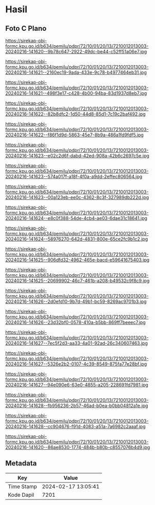 # Hasil

## Foto C Plano

https://sirekap-obj-formc.kpu.go.id/b634/pemilu/pdpr/72/10/01/20/13/7210012013003-20240216-141620--9b78c647-2922-49dc-be44-c52ff51a06e7.jpg

https://sirekap-obj-formc.kpu.go.id/b634/pemilu/pdpr/72/10/01/20/13/7210012013003-20240216-141621--2160ec19-9ada-433e-9c78-b4977464eb31.jpg

https://sirekap-obj-formc.kpu.go.id/b634/pemilu/pdpr/72/10/01/20/13/7210012013003-20240216-141621--498f3e17-c428-4b00-94ba-83d1937d8eb7.jpg

https://sirekap-obj-formc.kpu.go.id/b634/pemilu/pdpr/72/10/01/20/13/7210012013003-20240216-141622--82b8dfc2-1d50-44d8-85d1-7c19c2baf492.jpg

https://sirekap-obj-formc.kpu.go.id/b634/pemilu/pdpr/72/10/01/20/13/7210012013003-20240216-141622--f86f1d9d-5863-45e7-8b9a-486a1fd9fdf5.jpg

https://sirekap-obj-formc.kpu.go.id/b634/pemilu/pdpr/72/10/01/20/13/7210012013003-20240216-141623--e02c2d6f-dabd-42ed-908a-42b6c2697c5e.jpg

https://sirekap-obj-formc.kpu.go.id/b634/pemilu/pdpr/72/10/01/20/13/7210012013003-20240216-141623--574a017f-a18f-4f0a-a9dd-2effec806564.jpg

https://sirekap-obj-formc.kpu.go.id/b634/pemilu/pdpr/72/10/01/20/13/7210012013003-20240216-141623--00a123eb-ee0c-4362-8c3f-327989db222d.jpg

https://sirekap-obj-formc.kpu.go.id/b634/pemilu/pdpr/72/10/01/20/13/7210012013003-20240216-141624--e8c0f388-54de-4cb4-ae03-6dae31c18641.jpg

https://sirekap-obj-formc.kpu.go.id/b634/pemilu/pdpr/72/10/01/20/13/7210012013003-20240216-141624--58976270-642d-4831-800e-65ce2fc9b1c2.jpg

https://sirekap-obj-formc.kpu.go.id/b634/pemilu/pdpr/72/10/01/20/13/7210012013003-20240216-141625--906dfd32-4962-465e-bacd-e59641675403.jpg

https://sirekap-obj-formc.kpu.go.id/b634/pemilu/pdpr/72/10/01/20/13/7210012013003-20240216-141625--20699902-46c7-461b-a208-b49532c9f8c9.jpg

https://sirekap-obj-formc.kpu.go.id/b634/pemilu/pdpr/72/10/01/20/13/7210012013003-20240216-141626--2d0efd10-9b7d-49b1-bc59-8269ac9701b3.jpg

https://sirekap-obj-formc.kpu.go.id/b634/pemilu/pdpr/72/10/01/20/13/7210012013003-20240216-141626--23d32bf0-0578-410a-b5bb-869ff7beeec7.jpg

https://sirekap-obj-formc.kpu.go.id/b634/pemilu/pdpr/72/10/01/20/13/7210012013003-20240216-141627--7ec5f2d3-aa33-4a01-92ad-26c340607463.jpg

https://sirekap-obj-formc.kpu.go.id/b634/pemilu/pdpr/72/10/01/20/13/7210012013003-20240216-141627--5326e2b2-0107-4c39-8549-875fa77e28bf.jpg

https://sirekap-obj-formc.kpu.go.id/b634/pemilu/pdpr/72/10/01/20/13/7210012013003-20240216-141627--94e090e6-63e0-4855-a205-228691fd7981.jpg

https://sirekap-obj-formc.kpu.go.id/b634/pemilu/pdpr/72/10/01/20/13/7210012013003-20240216-141628--fb956236-2b57-46ad-b0ea-b0bb04812a1e.jpg

https://sirekap-obj-formc.kpu.go.id/b634/pemilu/pdpr/72/10/01/20/13/7210012013003-20240216-141628--cc904676-f91d-4083-a51a-7a6982c2aaaf.jpg

https://sirekap-obj-formc.kpu.go.id/b634/pemilu/pdpr/72/10/01/20/13/7210012013003-20240216-141620--86ae8530-1774-484b-b80b-c8557076b4d9.jpg


## Metadata

| Key        | Value               |
| ---------- | ------------------- |
| Time Stamp | 2024-02-17 13:05:41 |
| Kode Dapil | 7201                |



